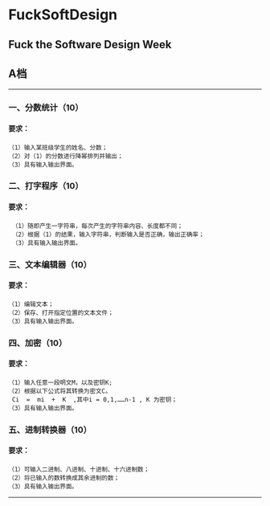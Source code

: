 # FuckSoftDesign
## Fuck the Software Design Week

## A档
------
###  一、分数统计（10）
#### 要求：
    （1）输入某班级学生的姓名、分数；
    （2）对（1）的分数进行降幂排列并输出；
    （3）具有输入输出界面。
### 二、打字程序（10）
#### 要求：
     （1）随即产生一字符串，每次产生的字符串内容、长度都不同；
     （2）根据（1）的结果，输入字符串，判断输入是否正确，输出正确率；
     （3）具有输入输出界面。
### 三、文本编辑器（10）
#### 要求：
    （1）编辑文本；
    （2）保存、打开指定位置的文本文件；
    （3）具有输入输出界面。
### 四、加密（10）
#### 要求：
    （1）输入任意一段明文M，以及密钥K;
    （2）根据以下公式将其转换为密文C。
     Ci  =  mi  +  K  ,其中i = 0,1,……n-1 , K 为密钥；
    （3）具有输入输出界面。
### 五、进制转换器（10）
#### 要求：
    （1）可输入二进制、八进制、十进制、十六进制数；
    （2）将已输入的数转换成其余进制的数；
    （3）具有输入输出界面。
-----
